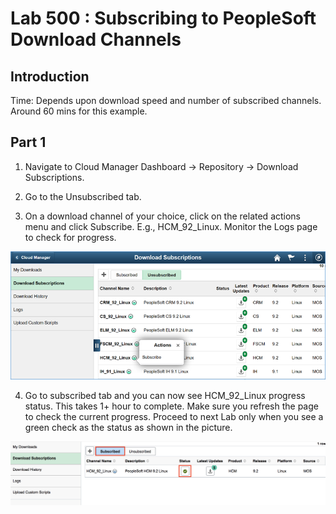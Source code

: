 # Lab 500 : Subscribing to PeopleSoft Download Channels

## Introduction

Time: Depends upon download speed and number of subscribed channels.  Around 60 mins for this example. 

## Part 1

1.	Navigate to Cloud Manager Dashboard -> Repository -> Download Subscriptions.

2.	Go to the Unsubscribed tab.

3.	On a download channel of your choice, click on the related actions menu and click Subscribe. E.g., HCM_92_Linux.
 Monitor the Logs page to check for progress. 

![](./images/1.png "")

4. Go to subscribed tab and you can now see HCM_92_Linux progress status. This takes 1+ hour to complete. Make sure you refresh the page to check the current progress. Proceed to next Lab only when you see a green check as the status as shown in the picture.

![](./images/s.png "")